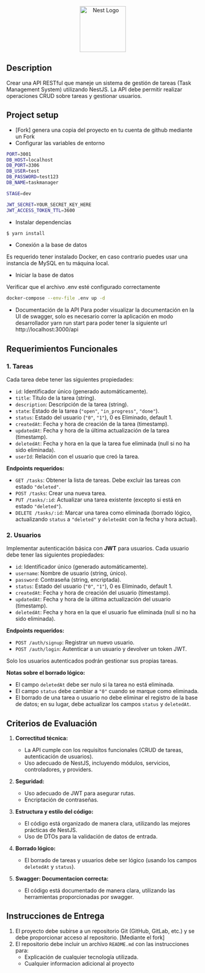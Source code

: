 <p align="center">
  <a href="http://nestjs.com/" target="blank"><img src="https://nestjs.com/img/logo-small.svg" width="120" alt="Nest Logo" /></a>
</p>

[circleci-image]: https://img.shields.io/circleci/build/github/nestjs/nest/master?token=abc123def456
[circleci-url]: https://circleci.com/gh/nestjs/nest

## Description

<p>
  Crear una API RESTful que maneje un sistema de gestión de tareas (Task Management System) utilizando NestJS. La API debe permitir realizar operaciones CRUD sobre tareas y gestionar usuarios.
</p>

## Project setup

- [Fork] genera una copia del proyecto en tu cuenta de github mediante un Fork
- Configurar las variables de entorno

```bash
PORT=3001
DB_HOST=localhost
DB_PORT=3306
DB_USER=test
DB_PASSWORD=test123
DB_NAME=taskmanager

STAGE=dev

JWT_SECRET=YOUR_SECRET_KEY_HERE
JWT_ACCESS_TOKEN_TTL=3600
```

- Instalar dependencias

```bash
$ yarn install
```

- Conexión a la base de datos
<p>Es requerido tener instalado Docker, en caso contrario puedes usar una instancia de MySQL en tu máquina local.</p>

- Iniciar la base de datos

<p>Verificar que el archivo .env esté configurado correctamente</p>

```bash
docker-compose --env-file .env up -d
```

- Documentación de la API
  Para poder visualizar la documentación en la UI de swagger, solo es necesario correr la aplicación en modo desarrollador yarn run start para poder tener la siguiente url http://localhost:3000/api

## Requerimientos Funcionales

### 1. Tareas

Cada tarea debe tener las siguientes propiedades:

- `id`: Identificador único (generado automáticamente).
- `title`: Título de la tarea (string).
- `description`: Descripción de la tarea (string).
- `state`: Estado de la tarea (`"open"`, `"in_progress"`, `"done"`).
- `status`: Estado del usuario (`"0"`, `"1"`), 0 es Eliminado, default 1.
- `createdAt`: Fecha y hora de creación de la tarea (timestamp).
- `updatedAt`: Fecha y hora de la última actualización de la tarea (timestamp).
- `deletedAt`: Fecha y hora en la que la tarea fue eliminada (null si no ha sido eliminada).
- `userId`: Relación con el usuario que creó la tarea.

**Endpoints requeridos:**

- `GET /tasks`: Obtener la lista de tareas. Debe excluir las tareas con estado `"deleted"`.
- `POST /tasks`: Crear una nueva tarea.
- `PUT /tasks/:id`: Actualizar una tarea existente (excepto si está en estado `"deleted"`).
- `DELETE /tasks/:id`: Marcar una tarea como eliminada (borrado lógico, actualizando `status` a `"deleted"` y `deletedAt` con la fecha y hora actual).

### 2. Usuarios

Implementar autenticación básica con **JWT** para usuarios. Cada usuario debe tener las siguientes propiedades:

- `id`: Identificador único (generado automáticamente).
- `username`: Nombre de usuario (string, único).
- `password`: Contraseña (string, encriptada).
- `status`: Estado del usuario (`"0"`, `"1"`), 0 es Eliminado, default 1.
- `createdAt`: Fecha y hora de creación del usuario (timestamp).
- `updatedAt`: Fecha y hora de la última actualización del usuario (timestamp).
- `deletedAt`: Fecha y hora en la que el usuario fue eliminada (null si no ha sido eliminada).

**Endpoints requeridos:**

- `POST /auth/signup`: Registrar un nuevo usuario.
- `POST /auth/login`: Autenticar a un usuario y devolver un token JWT.

Solo los usuarios autenticados podrán gestionar sus propias tareas.

**Notas sobre el borrado lógico:**

- El campo `deletedAt` debe ser nulo si la tarea no está eliminada.
- El campo `status` debe cambiar a `"0"` cuando se marque como eliminada.
- El borrado de una tarea o usuario no debe eliminar el registro de la base de datos; en su lugar, debe actualizar los campos `status` y `deletedAt`.

## Criterios de Evaluación

1. **Correctitud técnica:**

   - La API cumple con los requisitos funcionales (CRUD de tareas, autenticación de usuarios).
   - Uso adecuado de NestJS, incluyendo módulos, servicios, controladores, y providers.

2. **Seguridad:**

   - Uso adecuado de JWT para asegurar rutas.
   - Encriptación de contraseñas.

3. **Estructura y estilo del código:**

   - El código está organizado de manera clara, utilizando las mejores prácticas de NestJS.
   - Uso de DTOs para la validación de datos de entrada.

4. **Borrado lógico:**
   - El borrado de tareas y usuarios debe ser lógico (usando los campos `deletedAt` y `status`).
5. **Swagger: Documentacion correcta:**
   - El código está documentado de manera clara, utilizando las herramientas proporcionadas por swagger.

## Instrucciones de Entrega

1. El proyecto debe subirse a un repositorio Git (GitHub, GitLab, etc.) y se debe proporcionar acceso al repositorio. [Mediante el fork]
2. El repositorio debe incluir un archivo `README.md` con las instrucciones para:
   - Explicación de cualquier tecnología utilizada.
   - Cualquier informacion adicional al proyecto
